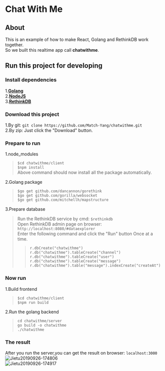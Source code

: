 # Chat With Me

## About
This is an example of how to make React, Golang and RethinkDB work together.  
So we built this realtime app call **chatwithme**.  

## Run this project for developing  
### Install dependencies  
1.[**Golang**](https://golang.org/dl/)  
2.[**NodeJS**](https://nodejs.org)  
3.[**RethinkDB**](https://rethinkdb.com/)  

### Download this project  
1.By git: `git clone https://github.com/Match-Yang/chatwithme.git`  
2.By zip: Just click the "Download" button.  

### Prepare to run
1.node_modules  
> `$cd chatwithme/client`  
> `$npm install`  
Above command should now install all the package automatically.  

2.Golang package  
> `$go get github.com/dancannon/gorethink`  
> `$go get github.com/gorilla/websocket`  
> `$go get github.com/mitchellh/mapstructure`  

3.Prepare database  
> Run the RethinkDB service by cmd: `$rethinkdb`  
> Open RethinkDB admin page on browser: `http://localhost:8080/#dataexplorer`  
> Enter the following command and click the "Run" button Once at a time.  
> > `r.dbCreate("chatwithme")`  
> > `r.db("chatwithme").tableCreate("channel")`  
> > `r.db("chatwithme").tableCreate("user")`  
> > `r.db("chatwithme").tableCreate("message")`  
> > `r.db("chatwithme").table("message").indexCreate("createAt")`  

### Now run
1.Build frontend  
> `$cd chatwithme/client`  
> `$npm run build`  

2.Run the golang backend  
> `cd chatwithme/server`  
> `go build -o chatwithme`  
> `./chatwithme`  

### The result
After you run the server,you can get the result on browser: `localhost:3000`  
![Jietu20190926-174806](https://user-images.githubusercontent.com/5242852/65747731-bf90d600-e134-11e9-96fc-4e74d5e6efbb.jpg)  
![Jietu20190926-174917](https://user-images.githubusercontent.com/5242852/65751654-c1ab6280-e13d-11e9-8a49-a418413c6621.jpg)  
